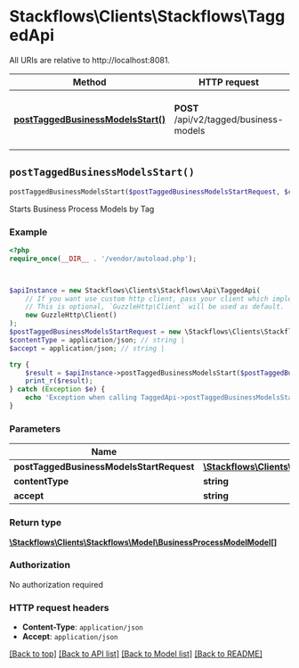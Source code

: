 # Stackflows\Clients\Stackflows\TaggedApi

All URIs are relative to http://localhost:8081.

Method | HTTP request | Description
------------- | ------------- | -------------
[**postTaggedBusinessModelsStart()**](TaggedApi.md#postTaggedBusinessModelsStart) | **POST** /api/v2/tagged/business-models | Starts Business Process Models by Tag


## `postTaggedBusinessModelsStart()`

```php
postTaggedBusinessModelsStart($postTaggedBusinessModelsStartRequest, $contentType, $accept): \Stackflows\Clients\Stackflows\Model\BusinessProcessModelModel[]
```

Starts Business Process Models by Tag



### Example

```php
<?php
require_once(__DIR__ . '/vendor/autoload.php');



$apiInstance = new Stackflows\Clients\Stackflows\Api\TaggedApi(
    // If you want use custom http client, pass your client which implements `GuzzleHttp\ClientInterface`.
    // This is optional, `GuzzleHttp\Client` will be used as default.
    new GuzzleHttp\Client()
);
$postTaggedBusinessModelsStartRequest = new \Stackflows\Clients\Stackflows\Model\PostTaggedBusinessModelsStartRequest(); // \Stackflows\Clients\Stackflows\Model\PostTaggedBusinessModelsStartRequest
$contentType = application/json; // string | 
$accept = application/json; // string | 

try {
    $result = $apiInstance->postTaggedBusinessModelsStart($postTaggedBusinessModelsStartRequest, $contentType, $accept);
    print_r($result);
} catch (Exception $e) {
    echo 'Exception when calling TaggedApi->postTaggedBusinessModelsStart: ', $e->getMessage(), PHP_EOL;
}
```

### Parameters

Name | Type | Description  | Notes
------------- | ------------- | ------------- | -------------
 **postTaggedBusinessModelsStartRequest** | [**\Stackflows\Clients\Stackflows\Model\PostTaggedBusinessModelsStartRequest**](../Model/PostTaggedBusinessModelsStartRequest.md)|  |
 **contentType** | **string**|  | [optional]
 **accept** | **string**|  | [optional]

### Return type

[**\Stackflows\Clients\Stackflows\Model\BusinessProcessModelModel[]**](../Model/BusinessProcessModelModel.md)

### Authorization

No authorization required

### HTTP request headers

- **Content-Type**: `application/json`
- **Accept**: `application/json`

[[Back to top]](#) [[Back to API list]](../../README.md#endpoints)
[[Back to Model list]](../../README.md#models)
[[Back to README]](../../README.md)
